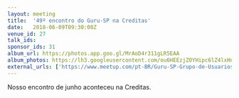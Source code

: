 ```yaml
---
layout: meeting
title:  '49º encontro do Guru-SP na Creditas'
date:   2018-06-09T09:30:00Z
venue_id: 27
talk_ids:
sponsor_ids: 31
album_url: https://photos.app.goo.gl/MrAoD4r311gLR5EAA
album_photos: https://lh3.googleusercontent.com/ou6HEEzjZOYHipc6lZ4lxHnF4XXIkQqOQg2OmPDnzfwOUnjOr1Qafv7QcvjkvbcC-DzwoAlC3KRplqM2rDGnRaUvkvUjotvC-b9_f8hJEHDeEB3vTKB9tcSkHCQDWofv-_gdcjLgSTx7PXev_rS1WQJF-CBPWMVvmPR8ok5D1StaKhGxBxtvNKmFA8so20QG6qcg3kzIyi-M9nUxfQ7JTcqLMPjKKzUoeiiKtkBfjpaVq4alSeM2BsVcX-LyHbda5hR-2mkw6wrM59OKyxgZap_6ZMuhA52Vnt_TBiAju2G1xa_qGNDrqFf0zlR9TMcFgV7O69GXGP3U1f9ztZj6oXJ5kJmst3sgp5iq2ym1G6Z3S6JziZ6ygoXluNrRPt0Ovdy5I6tNhVuOaMWiHtqHHPqHdIzyT6Cd9L6UrS9VRt5Dwk7iJCYGsEkM6J7fTSgPvaApct6178WxZaSpLUuNhSUOl8-p59v3mouUf7fFIM_ePUs50dIV5QwJpEdJS1etyzeGk-sy1h4fRFyRvsAw2WROGAefFLBgGvsm0FEp3ORAS9h4FaKTHT9pwdf8GNLsrivU1FyWBVU7cIn5A6tr5vBbMBliZGn2c6ifhPOuz8THByR3FY3WbS3UnHFUqs_r1hLBeKPfCjAxTqalVsxA2GFZb9MS3G5ZHf2Gq50l531sY7mAHkBZ81O7
external_urls: ['https://www.meetup.com/pt-BR/Guru-SP-Grupo-de-Usuarios-Ruby-de-Sao-Paulo/events/250917379/', 'https://speakerfight.com/events/49o-encontro-do-guru-sp-na-creditas-96/' ]
---
```


<p>Nosso encontro de junho aconteceu na Creditas.</p>



